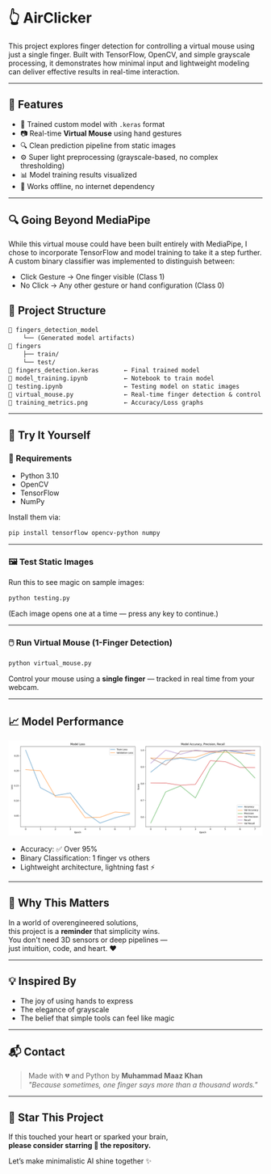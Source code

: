 # 👆 AirClicker

This project explores finger detection for controlling a virtual mouse using just a single finger.
Built with TensorFlow, OpenCV, and simple grayscale processing,
it demonstrates how minimal input and lightweight modeling can deliver effective results in real-time interaction.

---

## 🚀 Features

- 🧠 Trained custom model with `.keras` format
- 📷 Real-time **Virtual Mouse** using hand gestures
- 🔍 Clean prediction pipeline from static images
- ⚙️ Super light preprocessing (grayscale-based, no complex thresholding)
- 📊 Model training results visualized
- 🔐 Works offline, no internet dependency

---

## 🔍 Going Beyond MediaPipe

While this virtual mouse could have been built entirely with MediaPipe, I chose to incorporate TensorFlow and model training to take it a step further.
A custom binary classifier was implemented to distinguish between:

- Click Gesture → One finger visible (Class 1)
- No Click → Any other gesture or hand configuration (Class 0)

## 📂 Project Structure

```
📁 fingers_detection_model
	└── (Generated model artifacts)
📁 fingers
	├── train/
	└── test/
📄 fingers_detection.keras       ← Final trained model
📄 model_training.ipynb          ← Notebook to train model
📄 testing.ipynb                 ← Testing model on static images
📄 virtual_mouse.py              ← Real-time finger detection & control
📄 training_metrics.png          ← Accuracy/Loss graphs
```

---

## 🧪 Try It Yourself

### 🔧 Requirements

- Python 3.10
- OpenCV
- TensorFlow
- NumPy

Install them via:

```bash
pip install tensorflow opencv-python numpy
```

---

### 🖼️ Test Static Images

Run this to see magic on sample images:

```bash
python testing.py
```

(Each image opens one at a time — press any key to continue.)

---

### 🖱️ Run Virtual Mouse (1-Finger Detection)

```bash
python virtual_mouse.py
```

Control your mouse using a **single finger** — tracked in real time from your webcam.

---

## 📈 Model Performance

![Training Metrics](model_metrices/training_metrics.png)

- Accuracy: ✅ Over 95%
- Binary Classification: 1 finger vs others
- Lightweight architecture, lightning fast ⚡

---

## 🙏 Why This Matters

In a world of overengineered solutions,  
this project is a **reminder** that simplicity wins.  
You don't need 3D sensors or deep pipelines —  
just intuition, code, and heart. ❤️

---

## 💡 Inspired By

- The joy of using hands to express
- The elegance of grayscale
- The belief that simple tools can feel like magic

---

## 📬 Contact

> Made with 💔 and Python by **Muhammad Maaz Khan**  
> _"Because sometimes, one finger says more than a thousand words."_

---

## 🌟 Star This Project

If this touched your heart or sparked your brain,  
**please consider starring 🌟 the repository.**

Let’s make minimalistic AI shine together ✨
